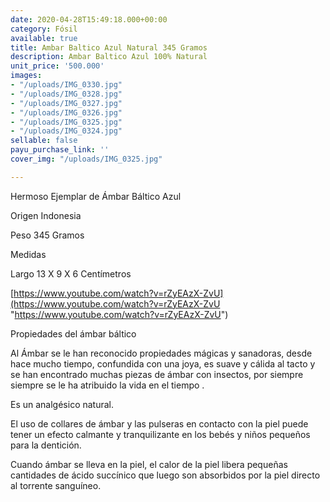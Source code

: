 ```yaml
---
date: 2020-04-28T15:49:18.000+00:00
category: Fósil
available: true
title: Ambar Baltico Azul Natural 345 Gramos
description: Ambar Baltico Azul 100% Natural
unit_price: '500.000'
images:
- "/uploads/IMG_0330.jpg"
- "/uploads/IMG_0328.jpg"
- "/uploads/IMG_0327.jpg"
- "/uploads/IMG_0326.jpg"
- "/uploads/IMG_0325.jpg"
- "/uploads/IMG_0324.jpg"
sellable: false
payu_purchase_link: ''
cover_img: "/uploads/IMG_0325.jpg"

---
```

Hermoso Ejemplar de Ámbar Báltico Azul

Origen Indonesia

Peso 345 Gramos

Medidas

Largo 13 X 9 X 6 Centímetros

[https://www.youtube.com/watch?v=rZyEAzX-ZvU](https://www.youtube.com/watch?v=rZyEAzX-ZvU "https://www.youtube.com/watch?v=rZyEAzX-ZvU")

Propiedades del ámbar báltico

Al Ámbar se le han reconocido propiedades mágicas y sanadoras, desde hace mucho tiempo, confundida con una joya, es suave y cálida al tacto y se han encontrado muchas piezas de ámbar con insectos, por siempre siempre se le ha atribuido la vida en el tiempo .

Es un analgésico natural.

El uso de collares de ámbar y las pulseras en contacto con la piel puede tener un efecto calmante y tranquilizante en los bebés y niños pequeños para la dentición.

Cuando ámbar se lleva en la piel, el calor de la piel libera pequeñas cantidades de ácido succínico que luego son absorbidos por la piel directo al torrente sanguíneo.